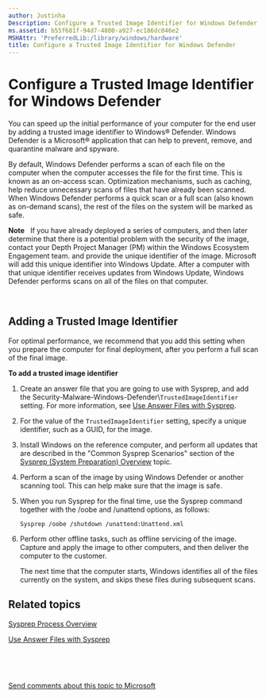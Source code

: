 ```yaml
---
author: Justinha
Description: Configure a Trusted Image Identifier for Windows Defender
ms.assetid: b55f681f-94d7-4800-a927-ec186dc046e2
MSHAttr: 'PreferredLib:/library/windows/hardware'
title: Configure a Trusted Image Identifier for Windows Defender
---
```


# Configure a Trusted Image Identifier for Windows Defender


You can speed up the initial performance of your computer for the end user by adding a trusted image identifier to Windows® Defender. Windows Defender is a Microsoft® application that can help to prevent, remove, and quarantine malware and spyware.

By default, Windows Defender performs a scan of each file on the computer when the computer accesses the file for the first time. This is known as an on-access scan. Optimization mechanisms, such as caching, help reduce unnecessary scans of files that have already been scanned. When Windows Defender performs a quick scan or a full scan (also known as on-demand scans), the rest of the files on the system will be marked as safe.

**Note**  
If you have already deployed a series of computers, and then later determine that there is a potential problem with the security of the image, contact your Depth Project Manager (PM) within the Windows Ecosystem Engagement team. and provide the unique identifier of the image. Microsoft will add this unique identifier into Windows Update. After a computer with that unique identifier receives updates from Windows Update, Windows Defender performs scans on all of the files on that computer.

 

## <span id="Adding_a_Trusted_Image_Identifier"></span><span id="adding_a_trusted_image_identifier"></span><span id="ADDING_A_TRUSTED_IMAGE_IDENTIFIER"></span>Adding a Trusted Image Identifier


For optimal performance, we recommend that you add this setting when you prepare the computer for final deployment, after you perform a full scan of the final image.

**To add a trusted image identifier**

1.  Create an answer file that you are going to use with Sysprep, and add the Security-Malware-Windows-Defender\\`TrustedImageIdentifier` setting. For more information, see [Use Answer Files with Sysprep](use-answer-files-with-sysprep.md).

2.  For the value of the `TrustedImageIdentifier` setting, specify a unique identifier, such as a GUID, for the image.

3.  Install Windows on the reference computer, and perform all updates that are described in the "Common Sysprep Scenarios" section of the [Sysprep (System Preparation) Overview](sysprep--system-preparation--overview.md) topic.

4.  Perform a scan of the image by using Windows Defender or another scanning tool. This can help make sure that the image is safe.

5.  When you run Sysprep for the final time, use the Sysprep command together with the /oobe and /unattend options, as follows:

    ``` syntax
    Sysprep /oobe /shutdown /unattend:Unattend.xml
    ```

6.  Perform other offline tasks, such as offline servicing of the image. Capture and apply the image to other computers, and then deliver the computer to the customer.

    The next time that the computer starts, Windows identifies all of the files currently on the system, and skips these files during subsequent scans.

## <span id="related_topics"></span>Related topics


[Sysprep Process Overview](sysprep-process-overview.md)

[Use Answer Files with Sysprep](use-answer-files-with-sysprep.md#bkmk-1)

 

 

[Send comments about this topic to Microsoft](mailto:wsddocfb@microsoft.com?subject=Documentation%20feedback%20%5Bp_adk_online\p_adk_online%5D:%20Configure%20a%20Trusted%20Image%20Identifier%20for%20Windows%20Defender%20%20RELEASE:%20%284/11/2016%29&body=%0A%0APRIVACY%20STATEMENT%0A%0AWe%20use%20your%20feedback%20to%20improve%20the%20documentation.%20We%20don't%20use%20your%20email%20address%20for%20any%20other%20purpose,%20and%20we'll%20remove%20your%20email%20address%20from%20our%20system%20after%20the%20issue%20that%20you're%20reporting%20is%20fixed.%20While%20we're%20working%20to%20fix%20this%20issue,%20we%20might%20send%20you%20an%20email%20message%20to%20ask%20for%20more%20info.%20Later,%20we%20might%20also%20send%20you%20an%20email%20message%20to%20let%20you%20know%20that%20we've%20addressed%20your%20feedback.%0A%0AFor%20more%20info%20about%20Microsoft's%20privacy%20policy,%20see%20http://privacy.microsoft.com/default.aspx. "Send comments about this topic to Microsoft")




